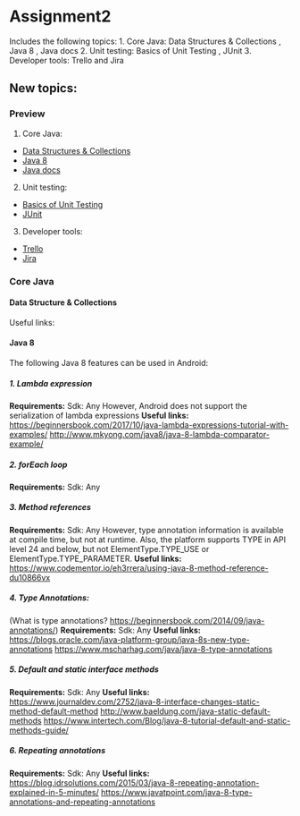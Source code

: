 # Assignment2

Includes the following topics: 1. Core Java: Data Structures &amp; Collections , Java 8 , Java docs 2. Unit testing: Basics of Unit Testing , JUnit 3. Developer tools: Trello and Jira

## New topics:

### Preview
1. Core Java: 
 * [Data Structures & Collections](https://www.geeksforgeeks.org/data-structures/)
 * [Java 8](http://www.mkyong.com/tutorials/java-8-tutorials/)
 * [Java docs](https://docs.oracle.com/javase/6/docs/technotes/tools/solaris/javadoc.html)
2. Unit testing: 
 * [Basics of Unit Testing](http://tutorials.jenkov.com/java-unit-testing/index.html)
 * [JUnit](https://www.udemy.com/junit-tutorial-for-beginners-with-java-examples/)
3. Developer tools: 
 * [Trello](https://trello.com/b/I7TjiplA/trello-tutorial)
 * [Jira](https://www.atlassian.com/software/jira?_mid=54cef1db347584018cb5051e7543cfb5&aceid=&adposition=1t1&adgroup=9124289782&campaign=189412582&creative=220414654681&device=c&keyword=jira&matchtype=p&network=g&placement=&ds_kids=p19480917484&gclid=CjwKCAiAk4XUBRB5EiwAHBLUMa_KrKiVP5QLydc6s54W2bplohOpQz7H7aHSi5qsVLn16k8rdko1sxoCpX4QAvD_BwE&gclsrc=aw.ds)
 
### Core Java
#### Data Structure & Collections
Useful links:
#### Java 8
The following Java 8 features can be used in Android:
##### 1. Lambda expression
__Requirements:__
Sdk: Any
However, Android does not support the serialization of lambda expressions
__Useful links:__
https://beginnersbook.com/2017/10/java-lambda-expressions-tutorial-with-examples/ 
http://www.mkyong.com/java8/java-8-lambda-comparator-example/ 

##### 2. forEach loop
__Requirements:__
Sdk: Any

##### 3. Method references
__Requirements:__
Sdk: Any
However, type annotation information is available at compile time, but not at runtime. Also, the platform supports TYPE in API level 24 and below, but not ElementType.TYPE_USE or ElementType.TYPE_PARAMETER.
__Useful links:__
https://www.codementor.io/eh3rrera/using-java-8-method-reference-du10866vx

##### 4. Type Annotations:
(What is type annotations? https://beginnersbook.com/2014/09/java-annotations/) 
__Requirements:__
Sdk: Any
__Useful links:__
https://blogs.oracle.com/java-platform-group/java-8s-new-type-annotations
https://www.mscharhag.com/java/java-8-type-annotations

##### 5. Default and static interface methods
__Requirements:__
Sdk: Any
__Useful links:__
https://www.journaldev.com/2752/java-8-interface-changes-static-method-default-method
http://www.baeldung.com/java-static-default-methods
https://www.intertech.com/Blog/java-8-tutorial-default-and-static-methods-guide/

##### 6. Repeating annotations
__Requirements:__
Sdk: Any
__Useful links:__
https://blog.idrsolutions.com/2015/03/java-8-repeating-annotation-explained-in-5-minutes/
https://www.javatpoint.com/java-8-type-annotations-and-repeating-annotations
